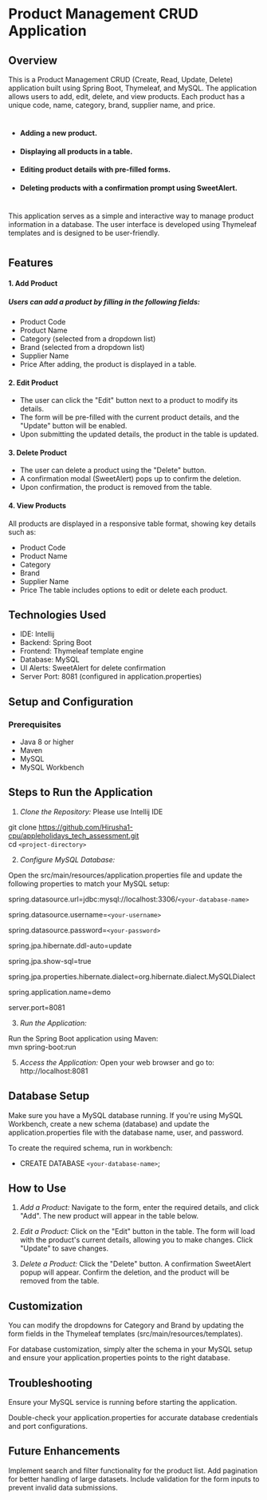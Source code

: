 # Product Management CRUD Application
## Overview
This is a Product Management CRUD (Create, Read, Update, Delete) application built using Spring Boot, Thymeleaf, and MySQL. The application allows users to add, edit, delete, and view products. Each product has a unique code, name, category, brand, supplier name, and price.
#
* #### Adding a new product.
* #### Displaying all products in a table.
* #### Editing product details with pre-filled forms.
* #### Deleting products with a confirmation prompt using SweetAlert.
#
This application serves as a simple and interactive way to manage product information in a database. The user interface is developed using Thymeleaf templates and is designed to be user-friendly.
#
## Features

#### 1. Add Product
##### Users can add a product by filling in the following fields:
* Product Code
* Product Name
* Category (selected from a dropdown list)
* Brand (selected from a dropdown list)
* Supplier Name
* Price
After adding, the product is displayed in a table.

#### 2. Edit Product
* The user can click the "Edit" button next to a product to modify its details.
* The form will be pre-filled with the current product details, and the "Update" button will be enabled.
* Upon submitting the updated details, the product in the table is updated.

#### 3. Delete Product
* The user can delete a product using the "Delete" button.
* A confirmation modal (SweetAlert) pops up to confirm the deletion.
* Upon confirmation, the product is removed from the table.

#### 4. View Products

All products are displayed in a responsive table format, showing key details such as:
* Product Code 
* Product Name
* Category
* Brand
* Supplier Name
* Price
The table includes options to edit or delete each product.

## Technologies Used
* IDE: Intellij 
* Backend: Spring Boot
* Frontend: Thymeleaf template engine
* Database: MySQL
* UI Alerts: SweetAlert for delete confirmation
* Server Port: 8081 (configured in application.properties)

## Setup and Configuration
### Prerequisites
* Java 8 or higher
* Maven
* MySQL
* MySQL Workbench
## Steps to Run the Application
1. *Clone the Repository:*
Please use Intellij IDE  

git clone https://github.com/Hirusha1-cpu/appleholidays_tech_assessment.git  
cd `<project-directory>`

2. *Configure MySQL Database:*

Open the src/main/resources/application.properties file and update the following properties to match your MySQL setup:  

spring.datasource.url=jdbc:mysql://localhost:3306/`<your-database-name> ` 

spring.datasource.username=`<your-username>`

spring.datasource.password=`<your-password>` 

spring.jpa.hibernate.ddl-auto=update  

spring.jpa.show-sql=true  

spring.jpa.properties.hibernate.dialect=org.hibernate.dialect.MySQLDialect  

spring.application.name=demo  

server.port=8081

3. *Run the Application:*

Run the Spring Boot application using Maven:  
mvn spring-boot:run

5. *Access the Application:*
Open your web browser and go to: http://localhost:8081

## Database Setup
Make sure you have a MySQL database running. If you're using MySQL Workbench, create a new schema (database) and update the application.properties file with the database name, user, and password.  


To create the required schema, run in workbench:  
* CREATE DATABASE `<your-database-name>`;

## How to Use
1. *Add a Product:*
Navigate to the form, enter the required details, and click "Add". The new product will appear in the table below.  

2. *Edit a Product:*
Click on the "Edit" button in the table. The form will load with the product's current details, allowing you to make changes. Click "Update" to save changes.  

3. *Delete a Product:*
Click the "Delete" button. A confirmation SweetAlert popup will appear. Confirm the deletion, and the product will be removed from the table.


## Customization
You can modify the dropdowns for Category and Brand by updating the form fields in the Thymeleaf templates (src/main/resources/templates).

For database customization, simply alter the schema in your MySQL setup and ensure your application.properties points to the right database.

## Troubleshooting
Ensure your MySQL service is running before starting the application.  

Double-check your application.properties for accurate database credentials and port configurations.  

## Future Enhancements
Implement search and filter functionality for the product list.
Add pagination for better handling of large datasets.
Include validation for the form inputs to prevent invalid data submissions.